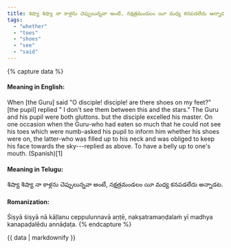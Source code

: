 ```yaml
---
title: శిష్యా శిష్యా నా కాళ్లను చెప్పులున్నవా అంటే, నక్షత్రమండలం యీ మధ్య కనపడలేదు అన్నాడట.
tags:
  - "whether"
  - "toes"
  - "shoes"
  - "see"
  - "said"
---
```


{% capture data %}
#### Meaning in English:
When [the Guru] said "O disciple! disciple! are there shoes on my feet?" [the pupil] replied " I don't see them between this and the stars."
The Guru and his pupil were both gluttons. but the disciple excelled his master. On one occasion when the Guru-who had eaten so much that he could not see his toes which were numb-asked his pupil to inform him whether his shoes were on, the latter-who was filled up to his neck and was obliged to keep his face towards the sky---replied as above.
To have a belly up to one's mouth. (Spanish)[1]

#### Meaning in Telugu:
శిష్యా శిష్యా నా కాళ్లను చెప్పులున్నవా అంటే, నక్షత్రమండలం యీ మధ్య కనపడలేదు అన్నాడట.

#### Romanization:
Śiṣyā śiṣyā nā kāḷlanu ceppulunnavā aṇṭē, nakṣatramaṇḍalaṁ yī madhya kanapaḍalēdu annāḍaṭa.
{% endcapture %}

{{ data | markdownify }}

